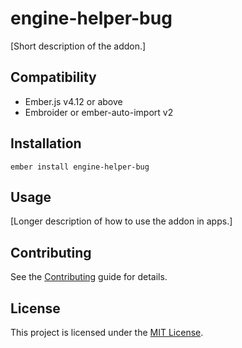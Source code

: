 # engine-helper-bug

[Short description of the addon.]

## Compatibility

- Ember.js v4.12 or above
- Embroider or ember-auto-import v2

## Installation

```
ember install engine-helper-bug
```

## Usage

[Longer description of how to use the addon in apps.]

## Contributing

See the [Contributing](CONTRIBUTING.md) guide for details.

## License

This project is licensed under the [MIT License](LICENSE.md).
